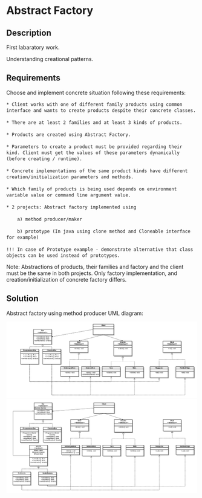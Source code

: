 Abstract Factory
====================

Description
-----------

First labaratory work.

Understanding creational patterns.

Requirements
------------

Choose and implement concrete situation following these requirements:

    * Client works with one of different family products using common interface and wants to create products despite their concrete classes.

    * There are at least 2 families and at least 3 kinds of products.

    * Products are created using Abstract Factory.

    * Parameters to create a product must be provided regarding their kind. Client must get the values of these parameters dynamically (before creating / runtime).

    * Concrete implementations of the same product kinds have different creation/initialization parameters and methods.

    * Which family of products is being used depends on environment variable value or command line argument value.

    * 2 projects: Abstract factory implemented using

        a) method producer/maker

        b) prototype (In java using clone method and Cloneable interface for example)

    !!! In case of Prototype example - demonstrate alternative that class objects can be used instead of prototypes.

Note: Abstractions of products, their families and factory and the client must be the same in both projects. Only factory implementation, and creation/initialization of concrete factory differs.

Solution
--------

Abstract factory using method producer UML diagram:

<img src="https://github.com/TooHighToPlay/CS_MASTER_I_SEMESTER/blob/master/ObjectiveTechnologies/AbstractFactory/abstractfactory.png" alt="Method_Producer" title="Method Producer" />


<img src="https://github.com/TooHighToPlay/CS_MASTER_I_SEMESTER/blob/master/ObjectiveTechnologies/AbstractFactory/prototype.png" alt="Prototype" title="Prototype" />